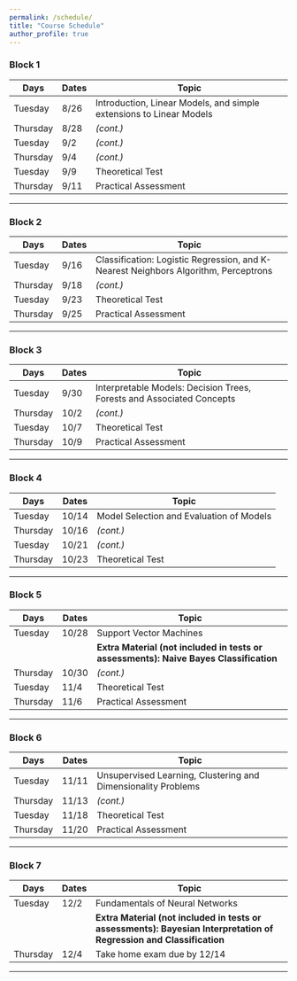 ```yaml
---
permalink: /schedule/
title: "Course Schedule"
author_profile: true
---
```


### Block 1

| Days     | Dates | Topic                                                               |
|----------|-------|---------------------------------------------------------------------|
| Tuesday  | 8/26  | Introduction, Linear Models, and simple extensions to Linear Models |
| Thursday | 8/28  | *(cont.)*                                                           |
| Tuesday  | 9/2   | *(cont.)*                                                           |
| Thursday | 9/4   | *(cont.)*                                                           |
| Tuesday  | 9/9   | Theoretical Test                                                    |
| Thursday | 9/11  | Practical Assessment                                                |

---

### Block 2

| Days     | Dates | Topic                                                              |
|----------|-------|--------------------------------------------------------------------|
| Tuesday  | 9/16  | Classification: Logistic Regression, and K-Nearest Neighbors Algorithm, Perceptrons    |
| Thursday | 9/18  | *(cont.)*                                                        |
| Tuesday  | 9/23  | Theoretical Test                                                 |
| Thursday | 9/25  | Practical Assessment                                             |

---

### Block 3

| Days     | Dates | Topic                                                     |
|----------|-------|-----------------------------------------------------------|
| Tuesday  | 9/30  | Interpretable Models: Decision Trees, Forests and Associated Concepts |
| Thursday | 10/2  | *(cont.)*                                               |
| Tuesday  | 10/7  | Theoretical Test                                        |
| Thursday | 10/9  | Practical Assessment                                    |

---

### Block 4

| Days     | Dates | Topic                           |
|----------|-------|---------------------------------|
| Tuesday  | 10/14 | Model Selection and Evaluation of Models |
| Thursday | 10/16 | *(cont.)*                       |
| Tuesday  | 10/21 | *(cont.)*                       |
| Thursday | 10/23 | Theoretical Test                |

---

### Block 5

| Days     | Dates | Topic                                                                     |
|----------|-------|---------------------------------------------------------------------------|
| Tuesday  | 10/28 | Support Vector Machines                                                    |
|          |       | **Extra Material (not included in tests or assessments): Naive Bayes Classification**  |
| Thursday | 10/30 | *(cont.)*                                                                |
| Tuesday  | 11/4  | Theoretical Test                                                         |
| Thursday | 11/6  | Practical Assessment                                                     |

---

### Block 6

| Days     | Dates | Topic                                              |
|----------|-------|----------------------------------------------------|
| Tuesday  | 11/11 | Unsupervised Learning, Clustering and Dimensionality Problems |
| Thursday | 11/13 | *(cont.)*                                        |
| Tuesday  | 11/18 | Theoretical Test                                 |
| Thursday | 11/20 | Practical Assessment                             |

---

### Block 7

| Days     | Dates | Topic                                                             |
|----------|-------|-------------------------------------------------------------------|
| Tuesday  | 12/2  | Fundamentals of Neural Networks                                   |
|          |       | **Extra Material (not included in tests or assessments): Bayesian Interpretation of Regression and Classification** |
| Thursday | 12/4  | Take home exam due by 12/14                                      |

---

